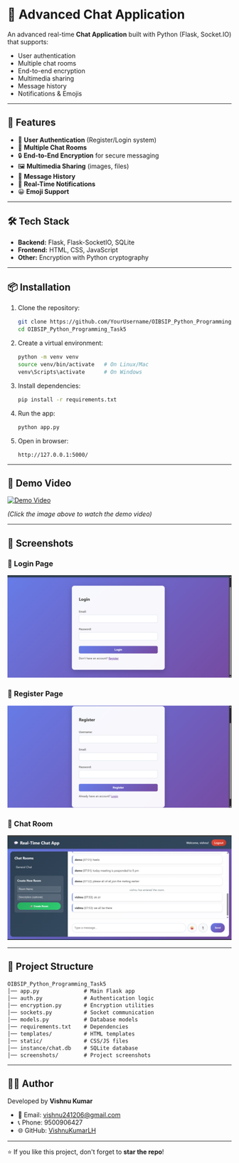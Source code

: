 # 💬 Advanced Chat Application

An advanced real-time **Chat Application** built with Python (Flask, Socket.IO) that supports:
- User authentication
- Multiple chat rooms
- End-to-end encryption
- Multimedia sharing
- Message history
- Notifications & Emojis

---

## 🚀 Features
- 🔑 **User Authentication** (Register/Login system)
- 💬 **Multiple Chat Rooms**
- 🔒 **End-to-End Encryption** for secure messaging
- 🖼️ **Multimedia Sharing** (images, files)
- 📜 **Message History**
- 🔔 **Real-Time Notifications**
- 😀 **Emoji Support**

---

## 🛠️ Tech Stack
- **Backend:** Flask, Flask-SocketIO, SQLite
- **Frontend:** HTML, CSS, JavaScript
- **Other:** Encryption with Python cryptography

---

## 📦 Installation

1. Clone the repository:
   ```bash
   git clone https://github.com/YourUsername/OIBSIP_Python_Programming_Task5.git
   cd OIBSIP_Python_Programming_Task5
   ```

2. Create a virtual environment:
   ```bash
   python -m venv venv
   source venv/bin/activate   # On Linux/Mac
   venv\Scripts\activate      # On Windows
   ```

3. Install dependencies:
   ```bash
   pip install -r requirements.txt
   ```

4. Run the app:
   ```bash
   python app.py
   ```

5. Open in browser:
   ```
   http://127.0.0.1:5000/
   ```

---

## 🎥 Demo Video

[![Demo Video](./screenshots/demo_thumbnail.png)](https://youtu.be/your-demo-video-link)

*(Click the image above to watch the demo video)*

---

## 📸 Screenshots

### 🔑 Login Page
![Login Page](./login.png)

### 📝 Register Page
![Register Page](./register.png)

### 💬 Chat Room
![Chat Room](./chat_room.png)

---

## 📂 Project Structure
```
OIBSIP_Python_Programming_Task5
│── app.py              # Main Flask app
│── auth.py             # Authentication logic
│── encryption.py       # Encryption utilities
│── sockets.py          # Socket communication
│── models.py           # Database models
│── requirements.txt    # Dependencies
│── templates/          # HTML templates
│── static/             # CSS/JS files
│── instance/chat.db    # SQLite database
│── screenshots/        # Project screenshots
```

---

## 👨‍💻 Author
Developed by **Vishnu Kumar**

- 📧 Email: vishnu241206@gmail.com  
- 📞 Phone: 9500906427  
- 🌐 GitHub: [VishnuKumarLH](https://github.com/VishnuKumarLH)

---

⭐ If you like this project, don't forget to **star the repo**!
